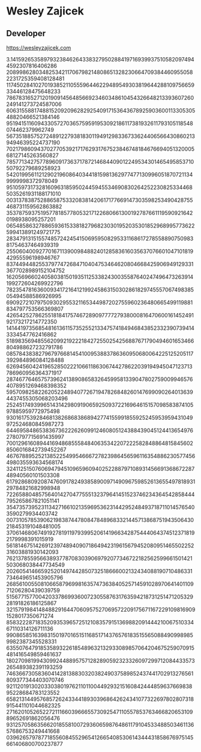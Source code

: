# Wesley Zajicek

## Developer

<https://wesleyzajicek.com>

3.141592653589793238462643383279502884197169399375105820974944592307816406286 208998628034825342117067982148086513282306647093844609550582231725359408128481 117450284102701938521105559644622948954930381964428810975665933446128475648233 786783165271201909145648566923460348610454326648213393607260249141273724587006 606315588174881520920962829254091715364367892590360011330530548820466521384146 951941511609433057270365759591953092186117381932611793105118548074462379962749 567351885752724891227938183011949129833673362440656643086021394946395224737190 702179860943702770539217176293176752384674818467669405132000568127145263560827 785771342757789609173637178721468440901224953430146549585371050792279689258923 542019956112129021960864034418159813629774771309960518707211349999998372978049 951059731732816096318595024459455346908302642522308253344685035261931188171010 003137838752886587533208381420617177669147303598253490428755468731159562863882 353787593751957781857780532171226806613001927876611195909216420198938095257201 065485863278865936153381827968230301952035301852968995773622599413891249721775 283479131515574857242454150695950829533116861727855889075098381754637464939319 255060400927701671139009848824012858361603563707660104710181942955596198946767 837449448255379774726847104047534646208046684259069491293313677028989152104752 162056966024058038150193511253382430035587640247496473263914199272604269922796 782354781636009341721641219924586315030286182974555706749838505494588586926995 690927210797509302955321165344987202755960236480665499119881834797753566369807 426542527862551818417574672890977772793800081647060016145249192173217214772350 141441973568548161361157352552133475741849468438523323907394143334547762416862 518983569485562099219222184272550254256887671790494601653466804988627232791786 085784383827967976681454100953883786360950680064225125205117392984896084128488 626945604241965285022210661186306744278622039194945047123713786960956364371917 287467764657573962413890865832645995813390478027590099465764078951269468398352 595709825822620522489407726719478268482601476990902640136394437455305068203496 252451749399651431429809190659250937221696461515709858387410597885959772975498 930161753928468138268683868942774155991855925245953959431049972524680845987273 644695848653836736222626099124608051243884390451244136549762780797715691435997 700129616089441694868555848406353422072225828488648158456028506016842739452267 467678895252138522549954666727823986456596116354886230577456498035593634568174 324112515076069479451096596094025228879710893145669136867228748940560101503308 617928680920874760917824938589009714909675985261365549781893129784821682998948 722658804857564014270477555132379641451523746234364542858444795265867821051141 354735739523113427166102135969536231442952484937187110145765403590279934403742 007310578539062198387447808478489683321445713868751943506430218453191048481005 370614680674919278191197939952061419663428754440643745123718192179998391015919 561814675142691239748940907186494231961567945208095146550225231603881930142093 762137855956638937787083039069792077346722182562599661501421503068038447734549 202605414665925201497442850732518666002132434088190710486331734649651453905796 268561005508106658796998163574736384052571459102897064140110971206280439039759 515677157700420337869936007230558763176359421873125147120532928191826186125867 321579198414848829164470609575270695722091756711672291098169091528017350671274 858322287183520935396572512108357915136988209144421006751033467110314126711136 990865851639831501970165151168517143765761835155650884909989859982387345528331 635507647918535893226185489632132933089857064204675259070915481416549859461637 180270981994309924488957571282890592323326097299712084433573265489382391193259 746366730583604142813883032038249037589852437441702913276561809377344403070746 921120191302033038019762110110044929321516084244485963766983895228684783123552 658213144957685726243344189303968642624341077322697802807318915441101044682325 271620105265227211166039666557309254711055785376346682065310989652691862056476 931257058635662018558100729360659876486117910453348850346113657686753249441668 039626579787718556084552965412665408530614344431858676975145661406800700237877
